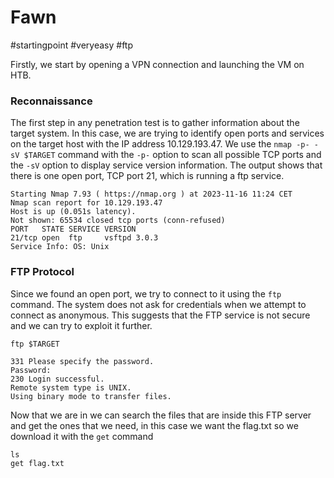# Fawn
#startingpoint 
#veryeasy 
#ftp

Firstly, we start by opening a VPN connection and launching the VM on HTB.
### Reconnaissance
The first step in any penetration test is to gather information about the target system. In this case, we are trying to identify open ports and services on the target host with the IP address 10.129.193.47. We use the `nmap -p- -sV $TARGET` command with the `-p-` option to scan all possible TCP ports and the `-sV` option to display service version information. The output shows that there is one open port, TCP port 21, which is running a ftp service.
```
Starting Nmap 7.93 ( https://nmap.org ) at 2023-11-16 11:24 CET
Nmap scan report for 10.129.193.47
Host is up (0.051s latency).
Not shown: 65534 closed tcp ports (conn-refused)
PORT   STATE SERVICE VERSION
21/tcp open  ftp     vsftpd 3.0.3
Service Info: OS: Unix
```
### FTP Protocol
Since we found an open port, we try to connect to it using the `ftp` command. The system does not ask for credentials when we attempt to connect as anonymous. This suggests that the FTP service is not secure and we can try to exploit it further.
```
ftp $TARGET
```
```
331 Please specify the password.
Password:
230 Login successful.
Remote system type is UNIX.
Using binary mode to transfer files.
```

Now that we are in we can search the files that are inside this FTP server and get the ones that we need, in this case we want the flag.txt so we download it with the `get` command
```
ls
get flag.txt
```
